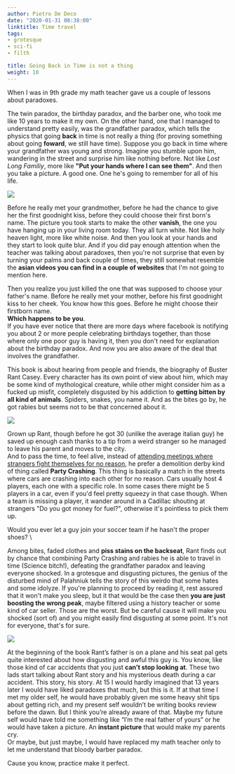 ```yaml
---
author: Pietro De Deco
date: "2020-01-31 08:38:00"
linktitle: Time travel
tags:
- grotesque
- sci-fi
- filth

title: Going Back in Time is not a thing
weight: 10
---
```

When I was in 9th grade my math teacher gave us a couple of lessons about paradoxes. 
<!--more-->

The twin paradox, the birthday paradox, and the barber one, who took me like 10 years to make it my own. On the other hand, one that I managed to understand pretty easily, was the grandfather paradox, which tells the physics that going **back** in time is not really a thing (for proving something about going **foward**, we still have time). Suppose you go back  in time where your grandfather was young and strong. Imagine you stumble upon him, wandering in the street and surprise him like nothing before. Not like *Lost Long Familiy*, more like **"Put your hands where I can see them"**. And then you take a picture. A good one. One he's going to remember for all of his life. 

![](/img/rant.jpg)

Before he really met your grandmother, before he had the chance to give her the first goodnight kiss, before they could choose their first born's name. The picture you took starts to make the other **vanish**, the one you have hanging up in your living room today. They all turn white. Not like holy heaven light, more like white noise. And then you look at your hands and they start to look quite blur. And if you did pay enough attention when the teacher was talking about paradoxes, then you're not surprise that even by turning your palms and back couple of times, they still somewhat resemble the **asian videos you can find in a couple of websites** that I'm not going to mention here.

Then you realize you just killed the one that was supposed to choose your father's name. Before he really met your mother, before his first goodnight kiss to her cheek. You know how this goes. Before he might choose their firstborn name.\
**Which happens to be you**.
\
If you have ever notice that there are more days where facebook is notifying you about 2 or more people celebrating birthdays together, than those where only one poor guy is having it, then you don't need for explanation about the birthday paradox. And now you are also aware of the deal that involves the grandfather.

This book is about hearing from people and friends, the biography of Buster Rant Casey. Every character has its own point of view about him, which may be some kind of mythological creature, while other might consider him as a fucked up misfit, completely disgusted by his addiction to **getting bitten by all kind of animals**. Spiders, snakes, you name it. And as the bites go by, he got rabies but seems not to be that concerned about it.

![](/img/partycrashing2.jpg)

Grown up Rant, though before he got 30 (unlike the average italian guy) he saved up enough cash thanks to a tip from a weird stranger so he managed to leave his parent and moves to the city.
\
And to pass the time, to feel alive, instead of  [attending meetings where strangers fight themselves for no reason](https://www.goodreads.com/book/show/36236124-fight-club?from_search=true&qid=SIZddwGWH7&rank=1), he prefer a demolition derby kind of thing called **Party Crashing**.
This thing is basically a match in the streets where cars are crashing into each other for no reason. Cars usually host 4 players, each one with a specific role. In some cases there might be 5 players in a car, even if you'd feel pretty squeezy in that case though. When a team is missing a player, it wander around in a Cadillac shouting at strangers "Do you got money for fuel?", otherwise it's pointless to pick them up.

Would you ever let a guy join your soccer team if he hasn't the proper shoes? \

Among bites, faded clothes and **piss stains on the backseat**, Rant finds out by chance that combining Party Crashing and rabies he is able to travel in time (Science bitch!), defeating the grandfather paradox and leaving everyone shocked. In a grotesque and disgusting pictures, the genius of the disturbed mind of Palahniuk tells the story of this weirdo that some hates and some idolyze. If you're planning to proceed by reading it, rest assured that it won't make you sleep, but it that would be the case then **you are just boosting the wrong peak**, maybe filtered using a history teacher or some kind of car seller. Those are the worst. But be careful cause it will make you shocked (sort of) and you might easily find disgusting at some point. It's not for everyone, that's for sure.

![](/img/partycrashing.jpg)

At the beginning of the book Rant’s father is on a plane and his seat pal gets quite interested about how disgusting and awful this guy is. You know, like those kind of car accidents that you just **can’t stop looking at**. These two lads start talking about Rant story and his mysterious death during a car accident. This story, his story. At 15 I would hardly imagined that 13 years later I would have liked paradoxes that much, but this is it. If at that time I met my older self, he would have probably given me some heavy shit tips about getting rich, and my present self wouldn’t be writing books review before the dawn. But I think you’re already aware of that. Maybe my future self would have told me something like “I’m the real father of yours” or he would have taken a picture. An **instant picture** that would make my parents cry. \
Or maybe, but just maybe, I would have replaced my math teacher only to let me understand that bloody barber paradox.

Cause you know, practice make it perfect. 
